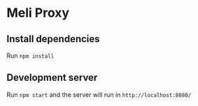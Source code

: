 # Meli Proxy

## Install dependencies

Run `npm install`

## Development server

Run `npm start` and the server will run in `http://localhost:8080/`

